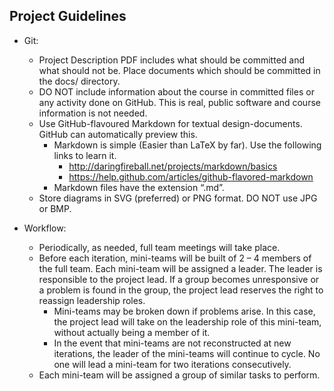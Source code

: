 ## Project Guidelines ##

* Git:
	* Project Description PDF includes what should be committed and what should
	  not be. Place documents which should be committed in the docs/ directory.
	* DO NOT include information about the course in committed files or any
	  activity done on GitHub. This is real, public software and course
	  information is not needed.
	* Use GitHub-flavoured Markdown for textual design-documents. GitHub can
	  automatically preview this.
		* Markdown is simple (Easier than LaTeX by far). Use the following links
		  to learn it.
			* http://daringfireball.net/projects/markdown/basics
			* https://help.github.com/articles/github-flavored-markdown
		* Markdown files have the extension “.md”.
	* Store diagrams in SVG (preferred) or PNG format. DO NOT use JPG or BMP.

* Workflow:
	* Periodically, as needed, full team meetings will take place.
	* Before each iteration, mini-teams will be built of 2 – 4 members of the
	  full team. Each mini-team will be assigned a leader. The leader is
	  responsible to the project lead. If a group becomes unresponsive or a
	  problem is found in the group, the project lead reserves the right to
	  reassign leadership roles.
		* Mini-teams may be broken down if problems arise. In this case, the
		  project lead will take on the leadership role of this mini-team,
		  without actually being a member of it.
		* In the event that mini-teams are not reconstructed at new iterations,
		  the leader of the mini-teams will continue to cycle. No one will lead
		  a mini-team for two iterations consecutively.
	* Each mini-team will be assigned a group of similar tasks to perform.
